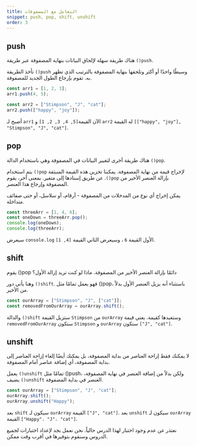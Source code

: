 ```yaml
---
title: التعامل مع المصفوفات
snippet: push, pop, shift, unshift
order: 3
---
```


## push

هناك طريقة سهلة لإلحاق البيانات بنهاية المصفوفة عبر طريقة `()push`.

تأخذ الطريقة `()push` وسيطًا واحدًا أو أكثر وتلحقها بنهاية المصفوفة بالترتيب الذي
تظهر به. تقوم بإرجاع الطول الجديد للمصفوفة.

```js
const arr1 = [1, 2, 3];
arr1.push(4, 5);

const arr2 = ["Stimpson", "J", "cat"];
arr2.push(["happy", "joy"]);
```

أصبح لـ `arr1` الآن القيمة`[5, 4, 3, 2, 1]` و `arr2` له القيمة
`[["happy", "joy"], "Stimpson", "J", "cat"]`.

## pop

هناك طريقة أخرى لتغيير البيانات في المصفوفة وهي باستخدام الدالة `()pop`.

يتم استخدام `()pop` لإخراج قيمة من نهاية المصفوفة. يمكننا تخزين هذه القيمة
المنبثقة عن طريق إسنادها إلى متغير. بمعنى آخر، يقوم .`()pop` بإزالة العنصر
الأخير من المصفوفة وإرجاع هذا العنصر.

يمكن إخراج أي نوع من المدخلات من المصفوفة - أرقام، أو سلاسل، أو حتى صفائف
متداخلة.

```js
const threeArr = [1, 4, 6];
const oneDown = threeArr.pop();
console.log(oneDown);
console.log(threeArr);
```

سيعرض `console.log` الأول القيمة `6` ، وسيعرض الثاني القيمة `[4, 1]`.

## shift

يقوم ()pop دائمًا بإزالة العنصر الأخير من المصفوفة. ماذا لو كنت تريد إزالة الأول؟

وهنا يأتي دور `()shift`. فهو يعمل تمامًا مثل ()pop، باستثناء أنه يزيل العنصر
الأول بدلاً من الأخير.

```js
const ourArray = ["Stimpson", "J", ["cat"]];
const removedFromOurArray = ourArray.shift();
```
والدالة `()shift` ستزيل القيمة `Stimpson` من `ourArray` وستعيدها كقيمة. يعني قيمة `removedFromOurArray` ستكون `Stimpson` و `ourArray` ستكون `["J", "cat"]`.


## unshift

لا يمكنك فقط إزاحة العناصر من بداية المصفوفة، بل يمكنك أيضًا إلغاء إزاحة العناصر
إلى بداية المصفوفة، أي إضافة عناصر أمام المصفوفة.

يعمل `()unshift` تمامًا مثل ()push، ولكن بدلاً من إضافة العنصر في نهاية المصفوفة،
يضيف `()unshift` العنصر في بداية المصفوفة.

```js
const ourArray = ["Stimpson", "J", "cat"];
ourArray.shift();
ourArray.unshift("Happy");
```

بعد `shift` سيكون لـ `ourArray` القيمة `["J", "cat"]`. بعد `unshift` سيكون لـ
`ourArray` القيمة `["Happy"، "J"، "cat"]`.

<div class="quiz">
نعتذر عن عدم وجود اختبار لهذا الدرس حالياً. نحن نعمل بجد لإعداد اختبارات لجميع الدروس وسنقوم بتوفيرها في أقرب وقت ممكن.
</div>
